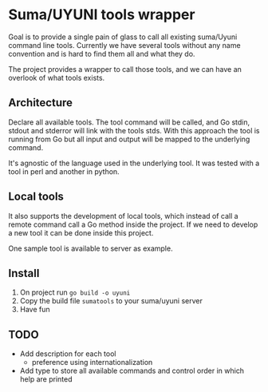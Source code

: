 # Suma/UYUNI tools wrapper

Goal is to provide a single pain of glass to call all existing suma/Uyuni command line tools.
Currently we have several tools without any name convention and is hard to find them all and what they do.

The project provides a wrapper to call those tools, and we can have an overlook of what tools exists.

## Architecture

Declare all available tools.
The tool command will be called, and Go stdin, stdout and stderror will link with the tools stds.
With this approach the tool is running from Go but all input and output will be mapped to the underlying command.

It's agnostic of the language used in the underlying tool. It was tested with a tool in perl and another in python.

## Local tools

It also supports the development of local tools, which instead of call a remote command call a Go method inside the project.
If we need to develop a new tool it can be done inside this project.

One sample tool is available to server as example.

## Install

1. On project run `go build -o uyuni`
2. Copy the build file `sumatools` to your suma/uyuni server
3. Have fun

## TODO
- Add description for each tool
    - preference using internationalization
- Add type to store all available commands and control order in which help are printed
